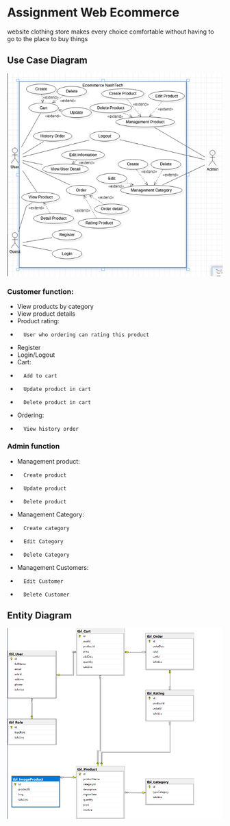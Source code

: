 # Assignment Web Ecommerce

website clothing store makes every choice comfortable without having to go to the place to buy things

## Use Case Diagram

![Use case diagram](Use_Case_Diagram.png)

### Customer function:

- View products by category
- View product details
- Product rating:

*       User who ordering can rating this product

- Register
- Login/Logout
- Cart:

*       Add to cart
*       Update product in cart
*       Delete product in cart

- Ordering:

*       View history order

### Admin function

- Management product:

*       Create product
*       Update product
*       Delete product

- Management Category:

*       Create category
*       Edit Category
*       Delete Category

- Management Customers:

*       Edit Customer
*       Delete Customer

## Entity Diagram

![Entity Diagram](ERD.png)
